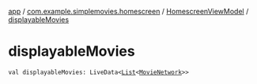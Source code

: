 [app](../../index.md) / [com.example.simplemovies.homescreen](../index.md) / [HomescreenViewModel](index.md) / [displayableMovies](./displayable-movies.md)

# displayableMovies

`val displayableMovies: LiveData<`[`List`](https://kotlinlang.org/api/latest/jvm/stdlib/kotlin.collections/-list/index.html)`<`[`MovieNetwork`](../../com.example.simplemovies.domain/-movie-network/index.md)`>>`